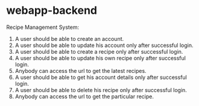 # webapp-backend

Recipe Management System:

1) A user should be able to create an account.
2) A user should be able to update his account only after successful login.
3) A user should be able to create a recipe only after successful login.
4) A user should be able to update his own recipe only after successful login.
5) Anybody can access the url to get the latest recipes.
6) A user should be able to get his account details only after successful login.
7) A user should be able to delete his recipe only after successful login.
8) Anybody can access the url to get the particular recipe.
